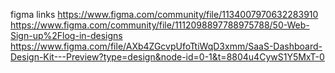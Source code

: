 figma links
https://www.figma.com/community/file/1134007970632283910
https://www.figma.com/community/file/1112098897788975788/50-Web-Sign-up%2Flog-in-designs
https://www.figma.com/file/AXb4ZGcvpUfoTtiWqD3xmm/SaaS-Dashboard-Design-Kit---Preview?type=design&node-id=0-1&t=8804u4CywS1Y5MxT-0